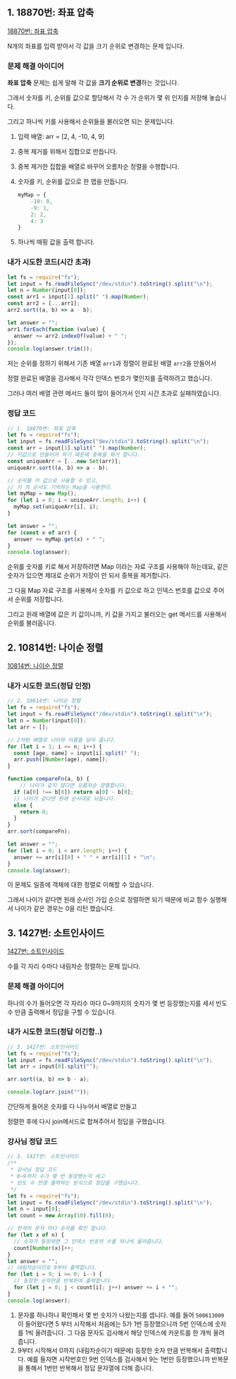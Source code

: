 ## 1. 18870번: 좌표 압축

[18870번: 좌표 압축](https://www.acmicpc.net/problem/18870)

N개의 좌표를 입력 받아서 각 값을 크기 순위로 변경하는 문제 입니다.

### 문제 해결 아이디어

**좌표 압축** 문제는 쉽게 말해 각 값을 **크기 순위로 변경**하는 것입니다.

그래서 숫자를 키, 순위를 값으로 할당해서 각 수 가 순위가 몇 위 인지를 저장해 놓습니다.

그리고 하나씩 키를 사용해서 순위들을 불러오면 되는 문제입니다.

1. 입력 배열: arr = [2, 4, -10, 4, 9]
2. 중복 제거를 위해서 집합으로 만듭니다.
3. 중복 제거한 집합을 배열로 바꾸어 오름차순 정렬을 수행합니다.
4. 숫자를 키, 순위를 값으로 한 맵을 만듭니다.
    
    ```jsx
    myMap = {
    	-10: 0,
    	-9: 1,
    	2: 2,
    	4: 3
    }
    ```
    
5. 하나씩 매핑 값을 출력 합니다.

### 내가 시도한 코드(시간 초과)

```jsx
let fs = require("fs");
let input = fs.readFileSync("/dev/stdin").toString().split("\n");
let n = Number(input[0]);
const arr1 = input[1].split(" ").map(Number);
const arr2 = [...arr1];
arr2.sort((a, b) => a - b);

let answer = "";
arr1.forEach(function (value) {
  answer += arr2.indexOf(value) + " ";
});
console.log(answer.trim());
```

저는 순위를 정하기 위해서 기존 배열 `arr1`과 정렬이 완료된 배열 `arr2`을 만들어서

정렬 완료된 배열을 검사해서 각각 인덱스 번호가 몇인지를 출력하려고 했습니다.

그러나 여러 배열 관련 메서드 들이 많이 들어가서 인지 시간 초과로 실패하였습니다.

### 정답 코드

```jsx
// 1. 18870번: 좌표 압축
let fs = require("fs");
let input = fs.readFileSync("dev/stdin").toString().split("\n");
const arr = input[1].split(" ").map(Number);
// 키값으로 만들어야 하기 때문에 중복을 제거 합니다.
const uniqueArr = [...new Set(arr)];
uniqueArr.sort((a, b) => a - b);

// 숫자를 키 값으로 사용할 수 있고,
// 키 의 순서도 기억하는 Map을 사용한다.
let myMap = new Map();
for (let i = 0; i < uniqueArr.length; i++) {
  myMap.set(uniqueArr[i], i);
}

let answer = "";
for (const x of arr) {
  answer += myMap.get(x) + " ";
}
console.log(answer);
```

순위를 숫자를 키로 해서 저장하려면 Map 이라는 자료 구조를 사용해야 하는데요, 같은 숫자가 있으면 제대로 순위가 저장이 안 되서 중복을 제거합니다.

그 다음 Map 자료 구조를 사용해서 숫자를 키 값으로 하고 인덱스 번호를 값으로 주어서 순위를 저장합니다.

그리고 원래 배열에 값은 키 값이니까, 키 값을 가지고 불러오는 get 메서드를 사용해서 순위를 불러옵니다.

## 2. 10814번: 나이순 정렬

[10814번: 나이순 정렬](https://www.acmicpc.net/problem/10814)

### 내가 시도한 코드(정답 인정)

```jsx
// 2. 10814번: 나이순 정렬
let fs = require("fs");
let input = fs.readFileSync("/dev/stdin").toString().split("\n");
let n = Number(input[0]);
let arr = [];

// 2차원 배열로 나이와 이름을 담아 줍니다.
for (let i = 1; i <= n; i++) {
  const [age, name] = input[i].split(" ");
  arr.push([Number(age), name]);
}

function compareFn(a, b) {
	// 나이가 같지 않다면 오름차순 정렬합니다.
  if (a[0] !== b[0]) return a[0] - b[0];
  // 나이가 같다면 원래 순서대로 놔둡니다.
  else {
    return 0;
  }
}
arr.sort(compareFn);

let answer = "";
for (let i = 0; i < arr.length; i++) {
  answer += arr[i][0] + " " + arr[i][1] + "\n";
}
console.log(answer);
```

이 문제도 일종에 객체에 대한 정렬로 이해할 수 있습니다.

그래서 나이가 같다면 원래 순서인 가입 순으로 정렬하면 되기 때문에 비교 함수 실행해서 나이가 같은 경우는 0을 리턴 했습니다.

## 3. 1427번: 소트인사이드

[1427번: 소트인사이드](https://www.acmicpc.net/problem/1427)

수를 각 자리 수마다 내림차순 정렬하는 문제 입니다. 

### 문제 해결 아이디어

하나의 수가 들어오면 각 자리수 마다 0~9까지의 숫자가 몇 번 등장했는지를 세서 빈도 수 만큼 출력해서 정답을 구할 수 있습니다.

### 내가 시도한 코드(정답 이긴함..)

```jsx
// 3. 1427번: 소트인사이드
let fs = require("fs");
let input = fs.readFileSync("/dev/stdin").toString().split("\n");
let arr = input[0].split("");

arr.sort((a, b) => b - a);

console.log(arr.join(""));
```

간단하게 들어온 숫자를 다 나누어서 배열로 만들고

정렬한 후에 다시 join메서드로 합쳐주어서 정답을 구했습니다.

### 강사님 정답 코드

```jsx
// 3. 1427번: 소트인사이드
/**
 * 강사님 정답 코드
 * 0~9까지 수가 몇 번 등장했는지 세고
 * 빈도 수 만큼 출력하는 방식으로 정답을 구했습니다.
 */
let fs = require("fs");
let input = fs.readFileSync("/dev/stdin").toString().split("\n");
let n = input[0];
let count = new Array(10).fill(0);

// 한개의 문자 마다 숫자를 확인 합니다.
for (let x of n) {
  // 숫자가 등장하면 그 인덱스 번호의 수를 하나씩 올려줍니다.
  count[Number(x)]++;
}
let answer = "";
// 내림차순이므로 9부터 출력합니다.
for (let i = 9; i >= 0; i--) {
  // 등장한 숫자만큼 반복하여 출력합니다.
  for (let j = 0; j < count[i]; j++) answer += i + "";
}
console.log(answer);
```

1. 문자를 하나하나 확인해서 몇 번 숫자가 나왔는지를 셉니다.
예를 들어 `500613009` 이 들어왔다면 5 부터 시작해서 처음에는 5가 1번 등장했으니까 5번 인덱스에 숫자를 1씩 올려줍니다. 그 다음 문자도 검사해서 해당 인덱스에 카운트를 한 개씩 올려줍니다.
2. 9부터 시작해서 0까지 (내림차순이기 때문에) 등장한 숫자 만큼 반복해서 출력합니다. 예를 들자면 시작번호인 9번 인덱스를 검사해서 9는 1번만 등장했으니까 반복문을 통해서 1번만 반복해서 정답 문자열에 더해 줍니다.